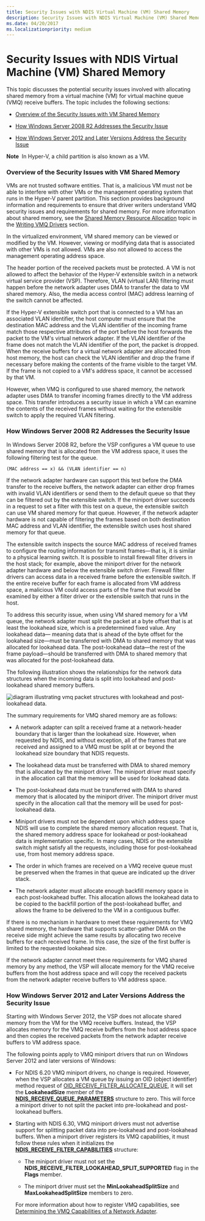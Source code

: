 ```yaml
---
title: Security Issues with NDIS Virtual Machine (VM) Shared Memory
description: Security Issues with NDIS Virtual Machine (VM) Shared Memory
ms.date: 04/20/2017
ms.localizationpriority: medium
---
```


# Security Issues with NDIS Virtual Machine (VM) Shared Memory





This topic discusses the potential security issues involved with allocating shared memory from a virtual machine (VM) for virtual machine queue (VMQ) receive buffers. The topic includes the following sections:

-   [Overview of the Security Issues with VM Shared Memory](#overview)

-   [How Windows Server 2008 R2 Addresses the Security Issue](#ndis620)

-   [How Windows Server 2012 and Later Versions Address the Security Issue](#ndis630)

**Note**  In Hyper-V, a child partition is also known as a VM.

 

### <a href="" id="overview"></a>Overview of the Security Issues with VM Shared Memory

VMs are not trusted software entities. That is, a malicious VM must not be able to interfere with other VMs or the management operating system that runs in the Hyper-V parent partition. This section provides background information and requirements to ensure that driver writers understand VMQ security issues and requirements for shared memory. For more information about shared memory, see the [Shared Memory Resource Allocation](shared-memory-resource-allocation.md) topic in the [Writing VMQ Drivers](writing-vmq-drivers.md) section.

In the virtualized environment, VM shared memory can be viewed or modified by the VM. However, viewing or modifying data that is associated with other VMs is not allowed. VMs are also not allowed to access the management operating address space.

The header portion of the received packets must be protected. A VM is not allowed to affect the behavior of the Hyper-V extensible switch in a network virtual service provider (VSP). Therefore, VLAN (virtual LAN) filtering must happen before the network adapter uses DMA to transfer the data to VM shared memory. Also, the media access control (MAC) address learning of the switch cannot be affected.

If the Hyper-V extensible switch port that is connected to a VM has an associated VLAN identifier, the host computer must ensure that the destination MAC address and the VLAN identifier of the incoming frame match those respective attributes of the port before the host forwards the packet to the VM's virtual network adapter. If the VLAN identifier of the frame does not match the VLAN identifier of the port, the packet is dropped. When the receive buffers for a virtual network adapter are allocated from host memory, the host can check the VLAN identifier and drop the frame if necessary before making the contents of the frame visible to the target VM. If the frame is not copied to a VM's address space, it cannot be accessed by that VM.

However, when VMQ is configured to use shared memory, the network adapter uses DMA to transfer incoming frames directly to the VM address space. This transfer introduces a security issue in which a VM can examine the contents of the received frames without waiting for the extensible switch to apply the required VLAN filtering.

### <a href="" id="ndis620"></a>How Windows Server 2008 R2 Addresses the Security Issue

In Windows Server 2008 R2, before the VSP configures a VM queue to use shared memory that is allocated from the VM address space, it uses the following filtering test for the queue.

```syntax
(MAC address == x) && (VLAN identifier == n)
```

If the network adapter hardware can support this test before the DMA transfer to the receive buffers, the network adapter can either drop frames with invalid VLAN identifiers or send them to the default queue so that they can be filtered out by the extensible switch. If the miniport driver succeeds in a request to set a filter with this test on a queue, the extensible switch can use VM shared memory for that queue. However, if the network adapter hardware is not capable of filtering the frames based on both destination MAC address and VLAN identifier, the extensible switch uses host shared memory for that queue.

The extensible switch inspects the source MAC address of received frames to configure the routing information for transmit frames—that is, it is similar to a physical learning switch. It is possible to install firewall filter drivers in the host stack; for example, above the miniport driver for the network adapter hardware and below the extensible switch driver. Firewall filter drivers can access data in a received frame before the extensible switch. If the entire receive buffer for each frame is allocated from VM address space, a malicious VM could access parts of the frame that would be examined by either a filter driver or the extensible switch that runs in the host.

To address this security issue, when using VM shared memory for a VM queue, the network adapter must split the packet at a byte offset that is at least the lookahead size, which is a predetermined fixed value. Any lookahead data— meaning data that is ahead of the byte offset for the lookahead size—must be transferred with DMA to shared memory that was allocated for lookahead data. The post-lookahead data—the rest of the frame payload—should be transferred with DMA to shared memory that was allocated for the post-lookahead data.

The following illustration shows the relationships for the network data structures when the incoming data is split into lookahead and post-lookahead shared memory buffers.

![diagram illustrating vmq packet structures with lookahead and post-lookahead data.](images/vmqpacket.png)

The summary requirements for VMQ shared memory are as follows:

-   A network adapter can split a received frame at a network-header boundary that is larger than the lookahead size. However, when requested by NDIS, and without exception, all of the frames that are received and assigned to a VMQ must be split at or beyond the lookahead size boundary that NDIS requests.

-   The lookahead data must be transferred with DMA to shared memory that is allocated by the miniport driver. The miniport driver must specify in the allocation call that the memory will be used for lookahead data.

-   The post-lookahead data must be transferred with DMA to shared memory that is allocated by the miniport driver. The miniport driver must specify in the allocation call that the memory will be used for post-lookahead data.

-   Miniport drivers must not be dependent upon which address space NDIS will use to complete the shared memory allocation request. That is, the shared memory address space for lookahead or post-lookahead data is implementation specific. In many cases, NDIS or the extensible switch might satisfy all the requests, including those for post-lookahead use, from host memory address space.

-   The order in which frames are received on a VMQ receive queue must be preserved when the frames in that queue are indicated up the driver stack.

-   The network adapter must allocate enough backfill memory space in each post-lookahead buffer. This allocation allows the lookahead data to be copied to the backfill portion of the post-lookahead buffer, and allows the frame to be delivered to the VM in a contiguous buffer.

If there is no mechanism in hardware to meet these requirements for VMQ shared memory, the hardware that supports scatter-gather DMA on the receive side might achieve the same results by allocating two receive buffers for each received frame. In this case, the size of the first buffer is limited to the requested lookahead size.

If the network adapter cannot meet these requirements for VMQ shared memory by any method, the VSP will allocate memory for the VMQ receive buffers from the host address space and will copy the received packets from the network adapter receive buffers to VM address space.

### <a href="" id="ndis630"></a>How Windows Server 2012 and Later Versions Address the Security Issue

Starting with Windows Server 2012, the VSP does not allocate shared memory from the VM for the VMQ receive buffers. Instead, the VSP allocates memory for the VMQ receive buffers from the host address space and then copies the received packets from the network adapter receive buffers to VM address space.

The following points apply to VMQ miniport drivers that run on Windows Server 2012 and later versions of Windows:

-   For NDIS 6.20 VMQ miniport drivers, no change is required. However, when the VSP allocates a VM queue by issuing an OID (object identifier) method request of [OID\_RECEIVE\_FILTER\_ALLOCATE\_QUEUE](./oid-receive-filter-allocate-queue.md), it will set the **LookaheadSize** member of the [**NDIS\_RECEIVE\_QUEUE\_PARAMETERS**](/windows-hardware/drivers/ddi/ntddndis/ns-ntddndis-_ndis_receive_queue_parameters) structure to zero. This will force a miniport driver to not split the packet into pre-lookahead and post-lookahead buffers.

-   Starting with NDIS 6.30, VMQ miniport drivers must not advertise support for splitting packet data into pre-lookahead and post-lookahead buffers. When a miniport driver registers its VMQ capabilities, it must follow these rules when it initializes the [**NDIS\_RECEIVE\_FILTER\_CAPABILITIES**](/windows-hardware/drivers/ddi/ntddndis/ns-ntddndis-_ndis_receive_filter_capabilities) structure:

    -   The miniport driver must not set the **NDIS\_RECEIVE\_FILTER\_LOOKAHEAD\_SPLIT\_SUPPORTED** flag in the **Flags** member.

    -   The miniport driver must set the **MinLookaheadSplitSize** and **MaxLookaheadSplitSize** members to zero.

    For more information about how to register VMQ capabilities, see [Determining the VMQ Capabilities of a Network Adapter](determining-the-vmq-capabilities-of-a-network-adapter.md).

 

